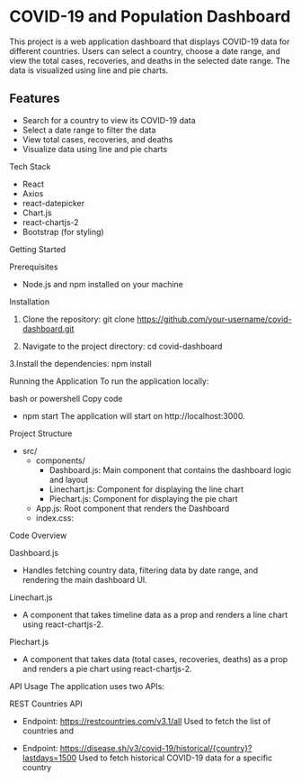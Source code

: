 # COVID-19 and Population Dashboard

This project is a web application dashboard that displays COVID-19 data for different countries. Users can select a country, choose a date range, and view the total cases, recoveries, and deaths in the selected date range. The data is visualized using line and pie charts.

## Features

* Search for a country to view its COVID-19 data
* Select a date range to filter the data
* View total cases, recoveries, and deaths
* Visualize data using line and pie charts

  
Tech Stack

* React
* Axios
* react-datepicker
* Chart.js
* react-chartjs-2
* Bootstrap (for styling)

Getting Started

Prerequisites
* Node.js and npm installed on your machine
  
Installation
1. Clone the repository:
    git clone https://github.com/your-username/covid-dashboard.git
   
2. Navigate to the project directory:
   cd covid-dashboard
   
3.Install the dependencies:
  npm install

Running the Application
To run the application locally:

bash or powershell
Copy code
* npm start
The application will start on http://localhost:3000.


Project Structure
* src/
  * components/
       * Dashboard.js: Main component that contains the dashboard logic and layout
       * Linechart.js: Component for displaying the line chart
       * Piechart.js: Component for displaying the pie chart
  * App.js: Root component that renders the Dashboard
  * index.css:

Code Overview

Dashboard.js
  * Handles fetching country data, filtering data by date range, and rendering the main dashboard UI.

Linechart.js
  * A component that takes timeline data as a prop and renders a line chart using react-chartjs-2.

Piechart.js
  * A component that takes data (total cases, recoveries, deaths) as a prop and renders a pie chart using react-chartjs-2.

API Usage
The application uses two APIs:

REST Countries API

* Endpoint: https://restcountries.com/v3.1/all
Used to fetch the list of countries and 

* Endpoint: https://disease.sh/v3/covid-19/historical/{country}?lastdays=1500
Used to fetch historical COVID-19 data for a specific country
